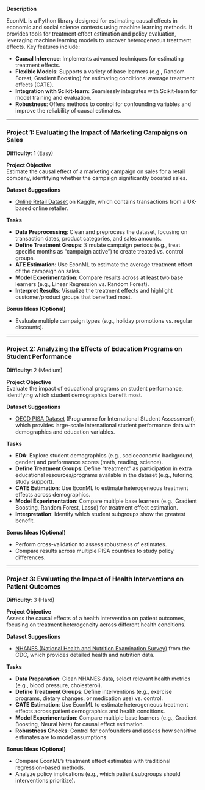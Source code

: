 **Description**

EconML is a Python library designed for estimating causal effects in economic and social science contexts using machine learning methods. It provides tools for treatment effect estimation and policy evaluation, leveraging machine learning models to uncover heterogeneous treatment effects. Key features include:

- **Causal Inference**: Implements advanced techniques for estimating treatment effects.  
- **Flexible Models**: Supports a variety of base learners (e.g., Random Forest, Gradient Boosting) for estimating conditional average treatment effects (CATE).  
- **Integration with Scikit-learn**: Seamlessly integrates with Scikit-learn for model training and evaluation.  
- **Robustness**: Offers methods to control for confounding variables and improve the reliability of causal estimates.  

---

### Project 1: Evaluating the Impact of Marketing Campaigns on Sales  
**Difficulty**: 1 (Easy) 

**Project Objective**  
Estimate the causal effect of a marketing campaign on sales for a retail company, identifying whether the campaign significantly boosted sales.  

**Dataset Suggestions**  
- [Online Retail Dataset](https://www.kaggle.com/datasets/vijayuv/onlineretail) on Kaggle, which contains transactions from a UK-based online retailer.  

**Tasks**  
- **Data Preprocessing**: Clean and preprocess the dataset, focusing on transaction dates, product categories, and sales amounts.  
- **Define Treatment Groups**: Simulate campaign periods (e.g., treat specific months as “campaign active”) to create treated vs. control groups.  
- **ATE Estimation**: Use EconML to estimate the average treatment effect of the campaign on sales.  
- **Model Experimentation**: Compare results across at least two base learners (e.g., Linear Regression vs. Random Forest).  
- **Interpret Results**: Visualize the treatment effects and highlight customer/product groups that benefited most.  

**Bonus Ideas (Optional)**  
- Evaluate multiple campaign types (e.g., holiday promotions vs. regular discounts).  

---

### Project 2: Analyzing the Effects of Education Programs on Student Performance  
**Difficulty**: 2 (Medium) 

**Project Objective**  
Evaluate the impact of educational programs on student performance, identifying which student demographics benefit most.  

**Dataset Suggestions**  
- [OECD PISA Dataset](https://www.oecd.org/pisa/data/) (Programme for International Student Assessment), which provides large-scale international student performance data with demographics and education variables.  

**Tasks**  
- **EDA**: Explore student demographics (e.g., socioeconomic background, gender) and performance scores (math, reading, science).  
- **Define Treatment Groups**: Define “treatment” as participation in extra educational resources/programs available in the dataset (e.g., tutoring, study support).  
- **CATE Estimation**: Use EconML to estimate heterogeneous treatment effects across demographics.  
- **Model Experimentation**: Compare multiple base learners (e.g., Gradient Boosting, Random Forest, Lasso) for treatment effect estimation.  
- **Interpretation**: Identify which student subgroups show the greatest benefit.  

**Bonus Ideas (Optional)**  
- Perform cross-validation to assess robustness of estimates.  
- Compare results across multiple PISA countries to study policy differences.  

---

### Project 3: Evaluating the Impact of Health Interventions on Patient Outcomes  
**Difficulty**: 3 (Hard) 

**Project Objective**  
Assess the causal effects of a health intervention on patient outcomes, focusing on treatment heterogeneity across different health conditions.  

**Dataset Suggestions**  
- [NHANES (National Health and Nutrition Examination Survey)](https://www.cdc.gov/nchs/nhanes/) from the CDC, which provides detailed health and nutrition data.  

**Tasks**  
- **Data Preparation**: Clean NHANES data, select relevant health metrics (e.g., blood pressure, cholesterol).  
- **Define Treatment Groups**: Define interventions (e.g., exercise programs, dietary changes, or medication use) vs. control.  
- **CATE Estimation**: Use EconML to estimate heterogeneous treatment effects across patient demographics and health conditions.  
- **Model Experimentation**: Compare multiple base learners (e.g., Gradient Boosting, Neural Nets) for causal effect estimation.  
- **Robustness Checks**: Control for confounders and assess how sensitive estimates are to model assumptions.  

**Bonus Ideas (Optional)**  
- Compare EconML’s treatment effect estimates with traditional regression-based methods.  
- Analyze policy implications (e.g., which patient subgroups should interventions prioritize).  
